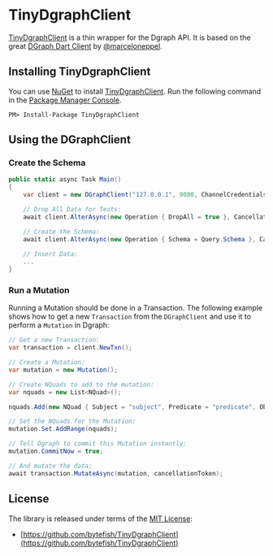 # TinyDgraphClient #

[MIT License]: https://opensource.org/licenses/MIT
[DGraph Dart Client]: https://github.com/marceloneppel/dgraph
[TinyDgraphClient]: https://github.com/bytefish/TinyDgraphClient

[TinyDgraphClient] is a thin wrapper for the Dgraph API. It is based on the great [DGraph Dart Client] by [@marceloneppel](https://github.com/marceloneppel).

## Installing TinyDgraphClient ##

You can use [NuGet](https://www.nuget.org) to install [TinyDgraphClient]. Run the following command 
in the [Package Manager Console](http://docs.nuget.org/consume/package-manager-console).

```
PM> Install-Package TinyDgraphClient
```

## Using the DGraphClient ##

### Create the Schema ###

```csharp
public static async Task Main()
{
    var client = new DGraphClient("127.0.0.1", 9080, ChannelCredentials.Insecure);

    // Drop All Data for Tests:
    await client.AlterAsync(new Operation { DropAll = true }, CancellationToken.None);

    // Create the Schema:
    await client.AlterAsync(new Operation { Schema = Query.Schema }, CancellationToken.None);
            
    // Insert Data:
    ...
}
```

### Run a Mutation ###

Running a Mutation should be done in a Transaction. The following example shows how to get a new ``Transaction`` from 
the ``DGraphClient`` and use it to perform a ``Mutation`` in Dgraph:

```csharp
// Get a new Transaction:
var transaction = client.NewTxn();

// Create a Mutation:
var mutation = new Mutation();

// Create NQuads to add to the mutation:
var nquads = new List<NQuad>();

nquads.Add(new NQuad { Subject = "subject", Predicate = "predicate", ObjectValue = new Value { StrVal = "value" } });

// Set the NQuads for the Mutation:
mutation.Set.AddRange(nquads);

// Tell Dgraph to commit this Mutation instantly:
mutation.CommitNow = true;

// And mutate the data:
await transaction.MutateAsync(mutation, cancellationToken);
```

## License ##

The library is released under terms of the [MIT License]:

* [https://github.com/bytefish/TinyDgraphClient](https://github.com/bytefish/TinyDgraphClient)
